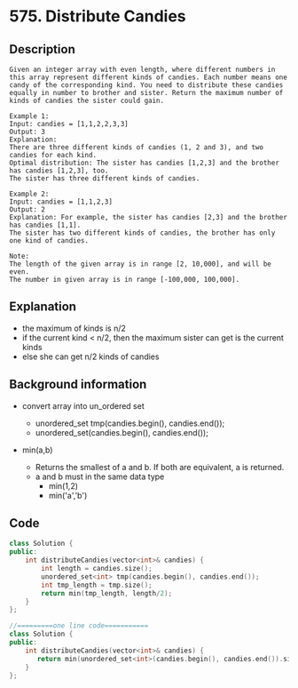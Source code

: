 # 575. Distribute Candies

## Description
```
Given an integer array with even length, where different numbers in this array represent different kinds of candies. Each number means one candy of the corresponding kind. You need to distribute these candies equally in number to brother and sister. Return the maximum number of kinds of candies the sister could gain.

Example 1:
Input: candies = [1,1,2,2,3,3]
Output: 3
Explanation:
There are three different kinds of candies (1, 2 and 3), and two candies for each kind.
Optimal distribution: The sister has candies [1,2,3] and the brother has candies [1,2,3], too.
The sister has three different kinds of candies.

Example 2:
Input: candies = [1,1,2,3]
Output: 2
Explanation: For example, the sister has candies [2,3] and the brother has candies [1,1].
The sister has two different kinds of candies, the brother has only one kind of candies.

Note:
The length of the given array is in range [2, 10,000], and will be even.
The number in given array is in range [-100,000, 100,000].
```
## Explanation
* the maximum of kinds is n/2
* if the current kind < n/2, then the maximum sister can get is the current kinds
* else she can get n/2 kinds of candies

## Background information
* convert array into un_ordered set
  *   unordered_set<int> tmp(candies.begin(), candies.end());
  *   unordered_set<int>(candies.begin(), candies.end());

* min(a,b)
  * Returns the smallest of a and b. If both are equivalent, a is returned.
  * a and b must in the same data type
    * min(1,2)
    * min('a','b')
## Code

```c++
class Solution {
public:
    int distributeCandies(vector<int>& candies) {
        int length = candies.size();
        unordered_set<int> tmp(candies.begin(), candies.end());
        int tmp_length = tmp.size();
        return min(tmp_length, length/2);
    }
};

//=========one line code===========
class Solution {
public:
    int distributeCandies(vector<int>& candies) {
       return min(unordered_set<int>(candies.begin(), candies.end()).size(), candies.size() / 2);
    }
};

```
